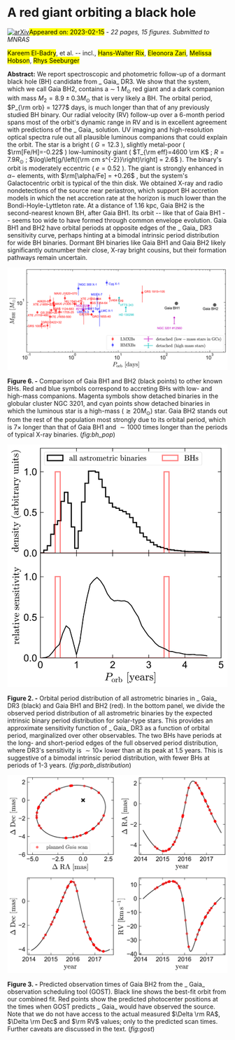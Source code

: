 <div class="macros" style="visibility:hidden;">
$\newcommand{\ensuremath}{}$
$\newcommand{\xspace}{}$
$\newcommand{\object}[1]{\texttt{#1}}$
$\newcommand{\farcs}{{.}''}$
$\newcommand{\farcm}{{.}'}$
$\newcommand{\arcsec}{''}$
$\newcommand{\arcmin}{'}$
$\newcommand{\ion}[2]{#1#2}$
$\newcommand{\textsc}[1]{\textrm{#1}}$
$\newcommand{\hl}[1]{\textrm{#1}}$
$\newcommand{\kb}[1]{[\color{teal}{KB: #1}]}$
$\newcommand{\red}[1]{\textcolor{red}{#1}}$
$\newcommand{\thebibliography}{\DeclareRobustCommand{\VAN}[3]{##3}\VANthebibliography}$
$\newcommand{\}{mn}$
$\newcommand{\}{mn}$
$\newcommand{\}{mn}$
$\newcommand{\}{mn}$
$\newcommand{\}{mn}$
$\newcommand{\}{mn}$
$\newcommand{\}{mn}$
$\newcommand{\@}{tempa}$
$\newcommand{\@}{tempa }$
$\newcommand{\@}{tempb }$
$\newcommand{\@}{tempc$
$  }$
$\newcommand{\@}{tempb }$</div>

<div class="macros" style="visibility:hidden;">
$\newcommand{\ensuremath}{}$
$\newcommand{\xspace}{}$
$\newcommand{\object}[1]{\texttt{#1}}$
$\newcommand{\farcs}{{.}''}$
$\newcommand{\farcm}{{.}'}$
$\newcommand{\arcsec}{''}$
$\newcommand{\arcmin}{'}$
$\newcommand{\ion}[2]{#1#2}$
$\newcommand{\textsc}[1]{\textrm{#1}}$
$\newcommand{\hl}[1]{\textrm{#1}}$
$\newcommand{\kb}[1]{[\color{teal}{KB: #1}]}$
$\newcommand{\red}[1]{\textcolor{red}{#1}}$
$\newcommand{\thebibliography}{\DeclareRobustCommand{\VAN}[3]{##3}\VANthebibliography}$
$\newcommand{\}{mn}$
$\newcommand{\}{mn}$
$\newcommand{\}{mn}$
$\newcommand{\}{mn}$
$\newcommand{\}{mn}$
$\newcommand{\}{mn}$
$\newcommand{\}{mn}$
$\newcommand{\@}{tempa}$
$\newcommand{\@}{tempa }$
$\newcommand{\@}{tempb }$
$\newcommand{\@}{tempc$
$  }$
$\newcommand{\@}{tempb }$</div>



<div id="title">

# A red giant orbiting a black hole

</div>
<div id="comments">

[![arXiv](https://img.shields.io/badge/arXiv-2302.07880-b31b1b.svg)](https://arxiv.org/abs/2302.07880)<mark>Appeared on: 2023-02-15</mark> - _22 pages, 15 figures. Submitted to MNRAS_

</div>
<div id="authors">

<mark><mark>Kareem El-Badry</mark></mark>, et al. -- incl., <mark><mark>Hans-Walter Rix</mark></mark>, <mark><mark>Eleonora Zari</mark></mark>, <mark><mark>Melissa Hobson</mark></mark>, <mark><mark>Rhys Seeburger</mark></mark>

</div>
<div id="abstract">

**Abstract:** We report spectroscopic and photometric follow-up of a dormant black hole (BH) candidate from _ Gaia_ DR3. We show that the system, which we call Gaia BH2, contains a $\sim$ 1 $M_{\odot}$ red giant and a dark companion with mass $M_2 = 8.9\pm 0.3 M_{\odot}$ that is very likely a BH. The orbital period, $P_{\rm orb} = 1277$ days, is much longer than that of any previously studied BH binary. Our radial velocity (RV) follow-up over a 6-month period spans most of the orbit's dynamic range in RV and is in excellent agreement with predictions of the _ Gaia_ solution. UV imaging and high-resolution optical spectra rule out all plausible luminous companions that could explain the orbit. The  star is a bright ( $G=12.3$ ), slightly metal-poor ( $\rm[Fe/H]=-0.22$ ) low-luminosity giant ( $T_{\rm eff}=4600 \rm K$ ; $R = 7.9 R_{\odot}$ ; $\log\left[g/\left({\rm cm s^{-2}}\right)\right] = 2.6$ ). The binary's orbit is moderately eccentric ( $e=0.52$ ). The giant is strongly enhanced in $\alpha-$ elements, with $\rm[\alpha/Fe] = +0.26$ , but the system's Galactocentric orbit is typical of the thin disk. We obtained X-ray and radio nondetections of the source near periastron, which support BH accretion models in which the net accretion rate at the horizon is much lower than the Bondi-Hoyle-Lyttleton rate. At a distance of 1.16 kpc, Gaia BH2 is the second-nearest known BH, after Gaia BH1.  Its orbit -- like that of Gaia BH1 -- seems too wide to have formed through common envelope evolution. Gaia BH1 and BH2 have orbital periods at opposite edges of the _ Gaia_ DR3 sensitivity curve, perhaps hinting at a bimodal intrinsic period distribution for wide BH binaries. Dormant BH binaries like Gaia BH1 and Gaia BH2 likely significantly outnumber their close, X-ray bright cousins, but their formation pathways remain uncertain.

</div>

<div id="div_fig1">

<img src="tmp_2302.07880/./gaia_bh2_population.png" alt="Fig6" width="100%"/>

**Figure 6. -** Comparison of Gaia BH1 and BH2 (black points) to other known BHs. Red and blue symbols correspond to accreting BHs with low- and high-mass companions. Magenta symbols show detached binaries in the globular cluster NGC 3201, and cyan points show detached binaries in which the luminous star is a high-mass ($\gtrsim 20 M_{\odot}$) star. Gaia BH2 stands out from the rest of the population most strongly due to its orbital period, which is $7\times$ longer than that of Gaia BH1 and $\sim 1000$ times longer than the periods of typical X-ray binaries. (*fig:bh_pop*)

</div>
<div id="div_fig2">

<img src="tmp_2302.07880/./gaia_bh2_porb_distribution.png" alt="Fig2" width="100%"/>

**Figure 2. -** Orbital period distribution of all astrometric binaries in _ Gaia_ DR3 (black) and Gaia BH1 and BH2 (red). In the bottom panel, we divide the observed period distribution of all astrometric binaries by the expected intrinsic binary period distribution for solar-type stars. This provides an approximate sensitivity function of _ Gaia_ DR3 as a function of orbital period, marginalized over other observables. The two BHs have periods at the long- and short-period edges of the full observed period distribution, where DR3's sensitivity is $\sim 10\times$ lower than at its peak at 1.5 years. This is suggestive of a bimodal intrinsic period distribution, with fewer BHs at periods of 1-3 years. (*fig:porb_distribution*)

</div>
<div id="div_fig3">

<img src="tmp_2302.07880/./gaia_bh2_gost.png" alt="Fig3" width="100%"/>

**Figure 3. -** Predicted observation times of Gaia BH2 from the _ Gaia_ observation scheduling tool (GOST). Black line shows the best-fit orbit from our combined fit. Red points show the predicted photocenter positions at the times when GOST predicts _ Gaia_ would have observed the source. Note that we do not have access to the actual measured $\Delta \rm RA$, $\Delta \rm Dec$ and $\rm RV$ values; only to the predicted scan times. Further caveats are discussed in the text. (*fig:gost*)

</div>